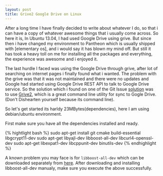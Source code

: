 ```yaml
---
layout: post
title: Grive2 Google Drive on Linux
---
```


After a long time I have finally decided to write about whatever I do, so that i can have a copy of whatever awesome things that i usually come across. 
So here it is, In Ubuntu 13.04, I had used Google Drive using grive. But since then i have changed my environment to Pantheon which is usually shipped with [elementary os], and i would say it has blown my mind off. But still it has took a heavy toll on me for installing all the packages and everything, the experience was awesome and i enjoyed it.

The last hurdle I faced was using the Google Drive through grive, after lot of searching on internet pages i finally found what i wanted. The problem with the grive was that it was not maintained and there were no updates and Google had started using  Google Drive REST API to talk to Google Drive service. So the solution which i found on one of the Git Issue [solution](https://github.com/Grive/grive/issues/311) was to use [Grive2](http://yourcmc.ru/wiki/Grive2), which is a great command line utility for sync to Gogle Drive.(Don't Dishearten yourself because its command line).

So let's get started its harldy 23MBytes(dependencies), here I am using debian/ubuntu environment.

First make sure you have all the dependencies installed and ready.

{% hightlight bash %}
sudo apt-get install git cmake build-essential libgcrypt11-dev 
sudo apt-get libyajl-dev libboost-all-dev libcurl4-openssl-dev 
sudo apt-get libexpat1-dev libcppunit-dev binutils-dev
{% endhighlight %}

A known problem you may face is for `libboost-all-dev` which can be downloaded separately from [here](http://packages.ubuntu.com/trusty/libboost1.55-all-dev). After downloading and installing libboost-all-dev manualy, make sure you execute the above successfully.

